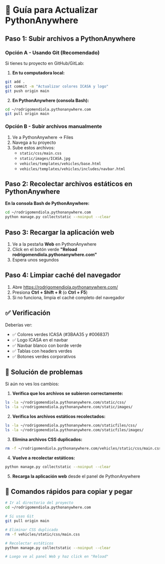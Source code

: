 # 🚀 Guía para Actualizar PythonAnywhere

## Paso 1: Subir archivos a PythonAnywhere

### Opción A - Usando Git (Recomendado)

Si tienes tu proyecto en GitHub/GitLab:

1. **En tu computadora local:**
```bash
git add .
git commit -m "Actualizar colores ICASA y logo"
git push origin main
```

2. **En PythonAnywhere (consola Bash):**
```bash
cd ~/rodrigomendiola.pythonanywhere.com
git pull origin main
```

### Opción B - Subir archivos manualmente

1. Ve a PythonAnywhere → Files
2. Navega a tu proyecto
3. Sube estos archivos:
   - `static/css/main.css`
   - `static/images/ICASA.jpg`
   - `vehicles/templates/vehicles/base.html`
   - `vehicles/templates/vehicles/includes/navbar.html`

## Paso 2: Recolectar archivos estáticos en PythonAnywhere

**En la consola Bash de PythonAnywhere:**

```bash
cd ~/rodrigomendiola.pythonanywhere.com
python manage.py collectstatic --noinput --clear
```

## Paso 3: Recargar la aplicación web

1. Ve a la pestaña **Web** en PythonAnywhere
2. Click en el botón verde **"Reload rodrigomendiola.pythonanywhere.com"**
3. Espera unos segundos

## Paso 4: Limpiar caché del navegador

1. Abre https://rodrigomendiola.pythonanywhere.com/
2. Presiona **Ctrl + Shift + R** (o **Ctrl + F5**)
3. Si no funciona, limpia el caché completo del navegador

## ✅ Verificación

Deberías ver:
- ✅ Colores verdes ICASA (#3BAA35 y #006837)
- ✅ Logo ICASA en el navbar
- ✅ Navbar blanco con borde verde
- ✅ Tablas con headers verdes
- ✅ Botones verdes corporativos

## 🔧 Solución de problemas

Si aún no ves los cambios:

1. **Verifica que los archivos se subieron correctamente:**
```bash
ls -la ~/rodrigomendiola.pythonanywhere.com/static/css/
ls -la ~/rodrigomendiola.pythonanywhere.com/static/images/
```

2. **Verifica los archivos estáticos recolectados:**
```bash
ls -la ~/rodrigomendiola.pythonanywhere.com/staticfiles/css/
ls -la ~/rodrigomendiola.pythonanywhere.com/staticfiles/images/
```

3. **Elimina archivos CSS duplicados:**
```bash
rm -f ~/rodrigomendiola.pythonanywhere.com/vehicles/static/css/main.css
```

4. **Vuelve a recolectar estáticos:**
```bash
python manage.py collectstatic --noinput --clear
```

5. **Recarga la aplicación web** desde el panel de PythonAnywhere

## 📝 Comandos rápidos para copiar y pegar

```bash
# Ir al directorio del proyecto
cd ~/rodrigomendiola.pythonanywhere.com

# Si usas Git
git pull origin main

# Eliminar CSS duplicado
rm -f vehicles/static/css/main.css

# Recolectar estáticos
python manage.py collectstatic --noinput --clear

# Luego ve al panel Web y haz click en "Reload"
```
